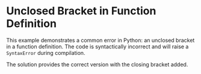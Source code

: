 # Unclosed Bracket in Function Definition
This example demonstrates a common error in Python: an unclosed bracket in a function definition. The code is syntactically incorrect and will raise a `SyntaxError` during compilation.

The solution provides the correct version with the closing bracket added.